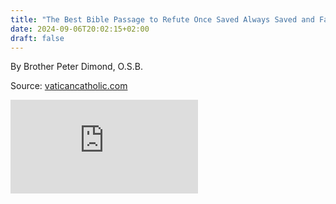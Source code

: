 ```yaml
---
title: "The Best Bible Passage to Refute Once Saved Always Saved and Faith Alone"
date: 2024-09-06T20:02:15+02:00
draft: false
---
```



By Brother Peter Dimond, O.S.B.

Source: [vaticancatholic.com](https://vaticancatholic.com/once-saved-always-saved-faith-alone-refuted/)

<iframe src="https://www.youtube.com/embed/vJo1OZcLtlA?rel=0" frameborder="0" allow="accelerometer; autoplay; clipboard-write; encrypted-media; gyroscope; picture-in-picture" allowfullscreen></iframe>
